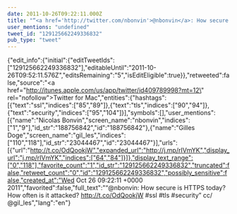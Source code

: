 ```yaml
---
date: 2011-10-26T09:22:11.000Z
title: "“<a href='http://twitter.com/nbonvin'>@nbonvin</a>: How secure is HTTPS today? How often is it attacked? http://t.co/OdQookjW #ssl #tls #security” cc/ <a href='http://twitter.com/gil_les'>@gil_les</a>″"
user_mentions: "undefined"
tweet_id: "129125662249336832"
pub_type: "tweet"
---
```

{"edit_info":{"initial":{"editTweetIds":["129125662249336832"],"editableUntil":"2011-10-26T09:52:11.576Z","editsRemaining":"5","isEditEligible":true}},"retweeted":false,"source":"<a href=\"http://itunes.apple.com/us/app/twitter/id409789998?mt=12\" rel=\"nofollow\">Twitter for Mac</a>","entities":{"hashtags":[{"text":"ssl","indices":["85","89"]},{"text":"tls","indices":["90","94"]},{"text":"security","indices":["95","104"]}],"symbols":[],"user_mentions":[{"name":"Nicolas Bonvin","screen_name":"nbonvin","indices":["1","9"],"id_str":"188756842","id":"188756842"},{"name":"Gilles Doge","screen_name":"gil_les","indices":["110","118"],"id_str":"23044467","id":"23044467"}],"urls":[{"url":"http://t.co/OdQookjW","expanded_url":"http://j.mp/rIVmYK","display_url":"j.mp/rIVmYK","indices":["64","84"]}]},"display_text_range":["0","118"],"favorite_count":"1","id_str":"129125662249336832","truncated":false,"retweet_count":"0","id":"129125662249336832","possibly_sensitive":false,"created_at":"Wed Oct 26 09:22:11 +0000 2011","favorited":false,"full_text":"“@nbonvin: How secure is HTTPS today? How often is it attacked? http://t.co/OdQookjW #ssl #tls #security” cc/ @gil_les","lang":"en"}
